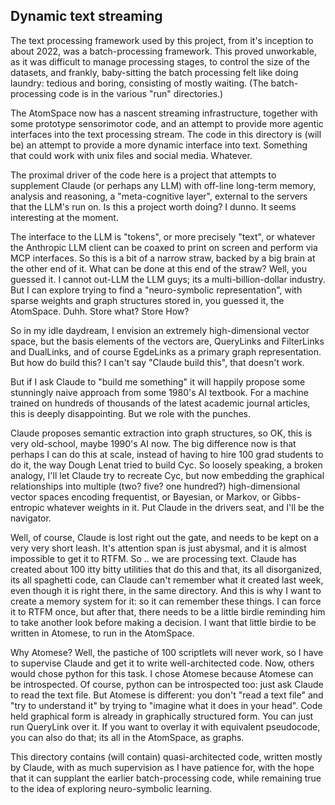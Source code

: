 Dynamic text streaming
----------------------
The text processing framework used by this project, from it's inception
to about 2022, was a batch-processing framework. This proved unworkable,
as it was difficult to manage processing stages, to control the size of
the datasets, and frankly, baby-sitting the batch processing felt like
doing laundry: tedious and boring, consisting of mostly waiting.
(The batch-processing code is in the various "run" directories.)

The AtomSpace now has a nascent streaming infrastructure, together with
some prototype sensorimotor code, and an attempt to provide more agentic
interfaces into the text processing stream. The code in this directory
is (will be) an attempt to provide a more dynamic interface into text.
Something that could work with unix files and social media. Whatever.

The proximal driver of the code here is a project that attempts to
supplement Claude (or perhaps any LLM) with off-line long-term memory,
analysis and reasoning, a "meta-cognitive layer", external to the
servers that the LLM's run on. Is this a project worth doing? I dunno.
It seems interesting at the moment.

The interface to the LLM is "tokens", or more precisely "text", or
whatever the Anthropic LLM client can be coaxed to print on screen and
perform via MCP interfaces. So this is a bit of a narrow straw, backed
by a big brain at the other end of it. What can be done at this end of
the straw? Well, you guessed it. I cannot out-LLM the LLM guys; its a
multi-billion-dollar industry. But I can explore trying to find a
"neuro-symbolic representation", with sparse weights and graph structures
stored in, you guessed it, the AtomSpace. Duhh. Store what? Store How?

So in my idle daydream, I envision an extremely high-dimensional vector
space, but the basis elements of the vectors are, QueryLinks and
FilterLinks and DualLinks, and of course EgdeLinks as a primary graph
representation. But how do build this? I can't say "Claude build this",
that doesn't work.

But if I ask Claude to "build me something" it will happily propose some
stunningly naive approach from some 1980's AI textbook.  For a machine
trained on hundreds of thousands of the latest academic journal articles,
this is deeply disappointing. But we role with the punches.

Claude proposes semantic extraction into graph structures, so OK, this
is very old-school, maybe 1990's AI now. The big difference now is that
perhaps I can do this at scale, instead of having to hire 100 grad
students to do it, the way Dough Lenat tried to build Cyc. So loosely
speaking, a broken analogy, I'll let Claude try to recreate Cyc, but
now embedding the graphical relationships into multiple (two? five?
one hundred?) high-dimensional vector spaces encoding frequentist,
or Bayesian, or Markov, or Gibbs-entropic whatever weights in it. Put
Claude in the drivers seat, and I'll be the navigator.

Well, of course, Claude is lost right out the gate, and needs to be kept
on a very very short leash. It's attention span is just abysmal, and it
is almost impossible to get it to RTFM. So .. we are processing text.
Claude has created about 100 itty bitty utilities that do this and that,
its all disorganized, its all spaghetti code, can Claude can't remember
what it created last week, even though it is right there, in the same
directory. And this is why I want to create a memory system for it: so
it can remember these things. I can force it to RTFM once, but after
that, there needs to be a little birdie reminding him to take another
look before making a decision. I want that little birdie to be written
in Atomese, to run in the AtomSpace.

Why Atomese? Well, the pastiche of 100 scriptlets will never work, so
I have to supervise Claude and get it to write well-architected code.
Now, others would chose python for this task. I chose Atomese because
Atomese can be introspected. Of course, python can be introspected too:
just ask Claude to read the text file. But Atomese is different: you
don't "read a text file" and "try to understand it" by trying to 
"imagine what it does in your head". Code held graphical form is
already in graphically structured form. You can just run QueryLink
over it. If you want to overlay it with equivalent pseudocode, you
can also do that; its all in the AtomSpace, as graphs.

This directory contains (will contain) quasi-architected code, written
mostly by Claude, with as much supervision as I have patience for, with
the hope that it can supplant the earlier batch-processing code, while
remaining true to the idea of exploring neuro-symbolic learning.

